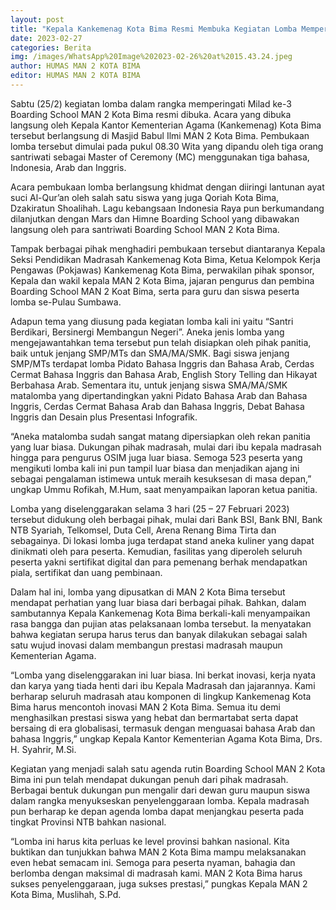 ```yaml
---
layout: post
title: "Kepala Kankemenag Kota Bima Resmi Membuka Kegiatan Lomba Memperingati Milad Boarding School MAN 2 Kota Bima"
date: 2023-02-27
categories: Berita
img: /images/WhatsApp%20Image%202023-02-26%20at%2015.43.24.jpeg
author: HUMAS MAN 2 KOTA BIMA
editor: HUMAS MAN 2 KOTA BIMA
---
```


Sabtu (25/2) kegiatan lomba dalam rangka memperingati Milad ke-3 Boarding School MAN 2 Kota Bima resmi dibuka. Acara yang dibuka langsung oleh Kepala Kantor Kementerian Agama (Kankemenag) Kota Bima tersebut berlangsung di Masjid Babul Ilmi MAN 2 Kota Bima. Pembukaan lomba tersebut dimulai pada pukul 08.30 Wita yang dipandu oleh tiga orang santriwati sebagai Master of Ceremony (MC) menggunakan tiga bahasa, Indonesia, Arab dan Inggris. 

Acara pembukaan lomba berlangsung khidmat dengan diiringi lantunan ayat suci Al-Qur’an oleh salah satu siswa yang juga Qoriah Kota Bima, Dzakiratun Shoalihah. Lagu kebangsaan Indonesia Raya pun berkumandang dilanjutkan dengan Mars dan Himne Boarding School yang dibawakan langsung oleh para santriwati Boarding School MAN 2 Kota Bima.

Tampak berbagai pihak menghadiri pembukaan tersebut diantaranya Kepala Seksi Pendidikan Madrasah Kankemenag Kota Bima, Ketua Kelompok Kerja Pengawas (Pokjawas) Kankemenag Kota Bima, perwakilan pihak sponsor, Kepala dan wakil kepala MAN 2 Kota Bima, jajaran pengurus dan pembina Boarding School MAN 2 Koat Bima, serta para guru dan siswa peserta lomba se-Pulau Sumbawa.

Adapun tema yang diusung pada kegiatan lomba kali ini yaitu “Santri Berdikari, Bersinergi Membangun Negeri”. Aneka jenis lomba yang mengejawantahkan tema tersebut pun telah disiapkan oleh pihak panitia, baik untuk jenjang SMP/MTs dan SMA/MA/SMK. Bagi siswa jenjang SMP/MTs terdapat lomba Pidato Bahasa Inggris dan Bahasa Arab, Cerdas Cermat Bahasa Inggris dan Bahasa Arab, English Story Telling dan Hikayat Berbahasa Arab. Sementara itu, untuk jenjang siswa SMA/MA/SMK matalomba yang dipertandingkan yakni Pidato Bahasa Arab dan Bahasa Inggris, Cerdas Cermat Bahasa Arab dan Bahasa Inggris, Debat Bahasa Inggris dan Desain plus Presentasi Infografik.

“Aneka matalomba sudah sangat matang dipersiapkan oleh rekan panitia yang luar biasa. Dukungan pihak madrasah, mulai dari ibu kepala madrasah hingga para pengurus OSIM juga luar biasa. Semoga 523 peserta yang mengikuti lomba kali ini pun tampil luar biasa dan menjadikan ajang ini sebagai pengalaman istimewa untuk meraih kesuksesan di masa depan,” ungkap Ummu Rofikah, M.Hum, saat menyampaikan laporan ketua panitia.

Lomba yang diselenggarakan selama 3 hari (25 – 27 Februari 2023) tersebut didukung oleh berbagai pihak, mulai dari Bank BSI, Bank BNI, Bank NTB Syariah, Telkomsel, Duta Cell, Arena Renang Bima Tirta dan sebagainya. Di lokasi lomba juga terdapat stand aneka kuliner yang dapat dinikmati oleh para peserta. Kemudian, fasilitas yang diperoleh seluruh peserta yakni sertifikat digital dan para pemenang berhak mendapatkan piala, sertifikat dan uang pembinaan.

Dalam hal ini, lomba yang dipusatkan di MAN 2 Kota Bima tersebut mendapat perhatian yang luar biasa dari berbagai pihak. Bahkan, dalam sambutannya Kepala Kankemenag Kota Bima berkali-kali menyampaikan rasa bangga dan pujian atas pelaksanaan lomba tersebut. Ia menyatakan bahwa kegiatan serupa harus terus dan banyak dilakukan sebagai salah satu wujud inovasi dalam membangun prestasi madrasah maupun Kementerian Agama.

“Lomba yang diselenggarakan ini luar biasa. Ini berkat inovasi, kerja nyata dan karya yang tiada henti dari ibu Kepala Madrasah dan jajarannya. Kami berharap seluruh madrasah atau komponen di lingkup Kankemenag Kota Bima harus mencontoh inovasi MAN 2 Kota Bima. Semua itu demi menghasilkan prestasi siswa yang hebat dan bermartabat serta dapat bersaing di era globalisasi, termasuk dengan menguasai bahasa Arab dan bahasa Inggris,” ungkap Kepala Kantor Kementerian Agama Kota Bima, Drs. H. Syahrir, M.Si.

Kegiatan yang menjadi salah satu agenda rutin Boarding School MAN 2 Kota Bima ini pun telah mendapat dukungan penuh dari pihak madrasah. Berbagai bentuk dukungan pun mengalir dari dewan guru maupun siswa dalam rangka menyukseskan penyelenggaraan lomba. Kepala madrasah pun berharap ke depan agenda lomba dapat menjangkau peserta pada tingkat Provinsi NTB bahkan nasional.

“Lomba ini harus kita perluas ke level provinsi bahkan nasional. Kita buktikan dan tunjukkan bahwa MAN 2 Kota Bima mampu melaksanakan even hebat semacam ini. Semoga para peserta nyaman, bahagia dan berlomba dengan maksimal di madrasah kami. MAN 2 Kota Bima harus sukses penyelenggaraan, juga sukses prestasi,” pungkas Kepala MAN 2 Kota Bima, Muslihah, S.Pd.
